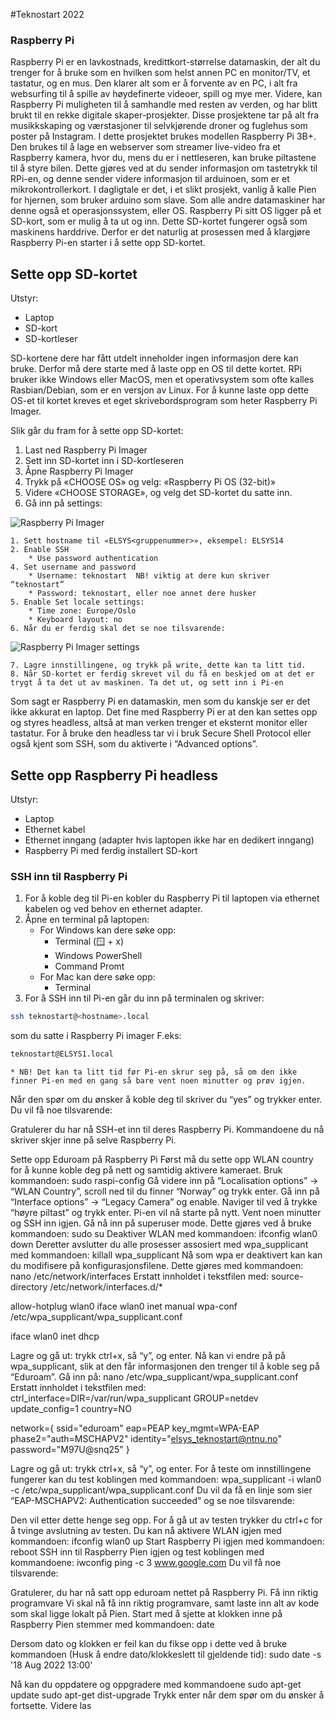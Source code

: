 #Teknostart 2022

### Raspberry Pi
Raspberry Pi er en lavkostnads, kredittkort-størrelse datamaskin, der alt du trenger for å bruke som en hvilken som helst annen PC en monitor/TV, et tastatur, og en mus. Den klarer alt som er å forvente av en PC, i alt fra websurfing til å spille av høydefinerte videoer, spill og mye mer. 
Videre, kan Raspberry Pi muligheten til å samhandle med resten av verden, og har blitt brukt til en rekke digitale skaper-prosjekter. Disse prosjektene tar på alt fra musikkskaping og værstasjoner til selvkjørende droner og fuglehus som poster på Instagram. 
I dette prosjektet brukes modellen Raspberry Pi 3B+. Den brukes til å lage en webserver som streamer live-video fra et Raspberry kamera, hvor du, mens du er i nettleseren, kan bruke piltastene til å styre bilen. Dette gjøres ved at du sender informasjon om tastetrykk til RPi-en, og denne sender videre informasjon til arduinoen, som er et mikrokontrollerkort. I dagligtale er det, i et slikt prosjekt, vanlig å kalle Pien for hjernen, som bruker arduino som slave.
Som alle andre datamaskiner har denne også et operasjonssystem, eller OS. Raspberry Pi sitt OS ligger på et SD-kort, som er mulig å ta ut og inn. Dette SD-kortet fungerer også som maskinens harddrive. Derfor er det naturlig at prosessen med å klargjøre Raspberry Pi-en starter i å sette opp SD-kortet.

## Sette opp SD-kortet
Utstyr:
* Laptop
* SD-kort
* SD-kortleser

SD-kortene dere har fått utdelt inneholder ingen informasjon dere kan bruke. Derfor må dere starte med å laste opp en OS til dette kortet. RPi bruker ikke Windows eller MacOS, men et operativsystem som ofte kalles Rasbian/Debian, som er en versjon av Linux. For å kunne laste opp dette OS-et til kortet kreves et eget skrivebordsprogram som heter Raspberry Pi Imager. 

Slik går du fram for å sette opp SD-kortet:
1. Last ned Raspberry Pi Imager
2. Sett inn SD-kortet inn i SD-kortleseren
3. Åpne Raspberry Pi Imager
4. Trykk på «CHOOSE OS» og velg: «Raspberry Pi OS (32-bit)»
5. Videre «CHOOSE STORAGE», og velg det SD-kortet du satte inn.
6. Gå inn på settings:

![Raspberry Pi Imager](https://gitlab.stud.idi.ntnu.no/ELSYS_teknostart/teknobil2022/-/raw/ff39fc4cd2897ef94750f0c4fef773950788db82/Media/RPI/01Pi-imager.png)

    1. Sett hostname til «ELSYS<gruppenummer>», eksempel: ELSYS14
    2. Enable SSH
        * Use password authentication
    4. Set username and password
        * Username: teknostart	NB! viktig at dere kun skriver “teknostart”
        * Password: teknostart, eller noe annet dere husker
    5. Enable Set locale settings:
        * Time zone: Europe/Oslo
        * Keyboard layout: no
    6. Når du er ferdig skal det se noe tilsvarende:

![Raspberry Pi Imager settings](https://gitlab.stud.idi.ntnu.no/ELSYS_teknostart/teknobil2022/-/raw/ae492266c2ce8c84b30e6cf0784621395eb24e53/Media/RPI/02settings.png)

    7. Lagre innstillingene, og trykk på write, dette kan ta litt tid.
    8. Når SD-kortet er ferdig skrevet vil du få en beskjed om at det er trygt å ta det ut av maskinen. Ta det ut, og sett inn i Pi-en

Som sagt er Raspberry Pi en datamaskin, men som du kanskje ser er det ikke akkurat en laptop. Det fine med Raspberry Pi er at den kan settes opp og styres headless, altså at man verken trenger et eksternt monitor eller tastatur. For å bruke den headless tar vi i bruk Secure Shell Protocol eller også kjent som SSH, som du aktiverte i “Advanced options”.

## Sette opp Raspberry Pi headless
Utstyr:
* Laptop
* Ethernet kabel
* Ethernet inngang (adapter hvis laptopen ikke har en dedikert inngang)
* Raspberry Pi med ferdig installert SD-kort

### SSH inn til Raspberry Pi
1. For å koble deg til Pi-en kobler du Raspberry Pi til laptopen via ethernet kabelen og ved behov en ethernet adapter.
2. Åpne en terminal på laptopen:
    * For Windows kan dere søke opp:
        - Terminal (🪟 + x)
        - Windows PowerShell
        - Command Promt
    * For Mac kan dere søke opp:
        - Terminal
3. For å SSH inn til Pi-en går du inn på terminalen og skriver:
```bash
ssh teknostart@<hostname>.local
```
som du satte i Raspberry Pi imager F.eks:
```bash 
teknostart@ELSYS1.local
```
    * NB! Det kan ta litt tid før Pi-en skrur seg på, så om den ikke finner Pi-en med en gang så bare vent noen minutter og prøv igjen.
Når den spør om du ønsker å koble deg til skriver du “yes” og trykker enter.
Du vil få noe tilsvarende:

Gratulerer du har nå SSH-et inn til deres Raspberry Pi. Kommandoene du nå skriver skjer inne på selve Raspberry Pi. 

Sette opp Eduroam på Raspberry Pi
Først må du sette opp WLAN country for å kunne koble deg på nett og samtidig aktivere kameraet. Bruk kommandoen:
sudo raspi-config
Gå videre inn på “Localisation options” -> “WLAN Country”, scroll ned til du finner “Norway” og trykk enter.
Gå inn på “Interface options” -> “Legacy Camera” og enable.
Naviger til <Finish> ved å trykke “høyre piltast” og trykk enter. Pi-en vil nå starte på nytt. Vent noen minutter og SSH inn igjen.
Gå nå inn på superuser mode. Dette gjøres ved å bruke kommandoen:
sudo su
Deaktiver WLAN med kommandoen:
ifconfig wlan0 down
Deretter avslutter du alle prosesser assosiert med wpa_supplicant med kommandoen:
killall wpa_supplicant
Nå som wpa er deaktivert kan kan du modifisere på konfigurasjonsfilene. Dette gjøres med kommandoen:
nano /etc/network/interfaces
Erstatt innholdet i tekstfilen med:
source-directory /etc/network/interfaces.d/*

allow-hotplug wlan0
iface wlan0 inet manual
	wpa-conf /etc/wpa_supplicant/wpa_supplicant.conf

iface wlan0 inet dhcp

Lagre og gå ut:
trykk ctrl+x, så “y”,  og enter.
Nå kan vi endre på på wpa_supplicant, slik at den får informasjonen den trenger til å koble seg på “Eduroam”. Gå inn på:
nano /etc/wpa_supplicant/wpa_supplicant.conf
Erstatt innholdet i tekstfilen med:
ctrl_interface=DIR=/var/run/wpa_supplicant GROUP=netdev
update_config=1
country=NO

network={
	ssid="eduroam"
	eap=PEAP
	key_mgmt=WPA-EAP
	phase2="auth=MSCHAPV2"
	identity="elsys_teknostart@ntnu.no"
	password="M97U@snq25"
}

Lagre og gå ut:
trykk ctrl+x, så “y”,  og enter.
For å teste om innstillingene fungerer kan du test koblingen med kommandoen:
wpa_supplicant -i wlan0 -c /etc/wpa_supplicant/wpa_supplicant.conf
Du vil da få en linje som sier “EAP-MSCHAPV2: Authentication succeeded” og se noe tilsvarende:

Den vil etter dette henge seg opp. For å gå ut av testen trykker du ctrl+c for å tvinge avslutning av testen.
Du kan nå aktivere WLAN igjen med kommandoen:
ifconfig wlan0 up
Start Raspberry Pi igjen med kommandoen:
reboot
SSH inn til Raspberry Pien igjen og test koblingen med kommandoene:
iwconfig
ping -c 3 www.google.com
Du vil få noe tilsvarende:

Gratulerer, du har nå satt opp eduroam nettet på Raspberry Pi.
Få inn riktig programvare
Vi skal nå få inn riktig programvare, samt laste inn alt av kode som skal ligge lokalt på Pien. 
Start med å sjette at klokken inne på Raspberry Pien stemmer med kommandoen:
date

Dersom dato og klokken er feil kan du fikse opp i dette ved å bruke kommandoen (Husk å endre dato/klokkeslett til gjeldende tid):
sudo date -s '18 Aug 2022 13:00' 

Nå kan du oppdatere og oppgradere med kommandoene
sudo apt-get update
sudo apt-get dist-upgrade
Trykk enter når dem spør om du ønsker å fortsette.
Videre las


